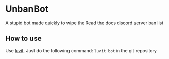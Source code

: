 # UnbanBot
A stupid bot made quickly to wipe the Read the docs discord server ban list

## How to use
Use [luvit](https://github.com/luvit/luvit). Just do the following command: `luvit bot` in the git repository

